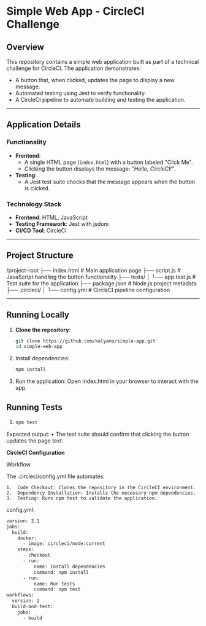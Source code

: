 # Simple Web App - CircleCI Challenge

## Overview
This repository contains a simple web application built as part of a technical challenge for CircleCI. The application demonstrates:
- A button that, when clicked, updates the page to display a new message.
- Automated testing using Jest to verify functionality.
- A CircleCI pipeline to automate building and testing the application.

---

## Application Details
### Functionality
- **Frontend**:
  - A single HTML page (`index.html`) with a button labeled "Click Me".
  - Clicking the button displays the message: *"Hello, CircleCI!"*.
- **Testing**:
  - A Jest test suite checks that the message appears when the button is clicked.

### Technology Stack
- **Frontend**: HTML, JavaScript
- **Testing Framework**: Jest with jsdom
- **CI/CD Tool**: CircleCI

---

## Project Structure
/project-root
├── index.html         # Main application page
├── script.js          # JavaScript handling the button functionality
├── tests/
│   └── app.test.js    # Test suite for the application
├── package.json       # Node.js project metadata
├── .circleci/
│   └── config.yml     # CircleCI pipeline configuration

---

## Running Locally
1. **Clone the repository**:
   ```bash
   git clone https://github.com/kalyano/simple-app.git
   cd simple-web-app
2. Install dependencies:
   ```bash
   npm install
3. Run the application:
   Open index.html in your browser to interact with the app.

## Running Tests
1. ```bash
   npm test

Expected output:
	•	The test suite should confirm that clicking the button updates the page text.

**CircleCI Configuration**

Workflow

The .circleci/config.yml file automates:

	1.	Code Checkout: Clones the repository in the CircleCI environment.
	2.	Dependency Installation: Installs the necessary npm dependencies.
	3.	Testing: Runs npm test to validate the application.

config.yml:
```bash
version: 2.1
jobs:
  build:
    docker:
      - image: circleci/node:current
    steps:
      - checkout
      - run:
          name: Install dependencies
          command: npm install
      - run:
          name: Run tests
          command: npm test
workflows:
  version: 2
  build-and-test:
    jobs:
      - build
  ```
